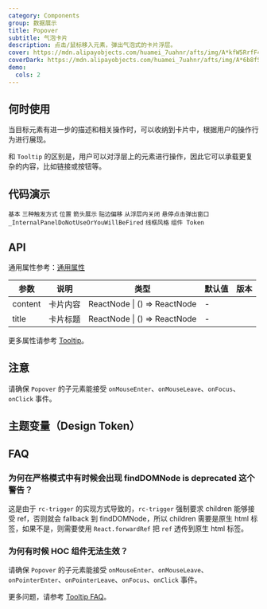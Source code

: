 ```yaml
---
category: Components
group: 数据展示
title: Popover
subtitle: 气泡卡片
description: 点击/鼠标移入元素，弹出气泡式的卡片浮层。
cover: https://mdn.alipayobjects.com/huamei_7uahnr/afts/img/A*kfW5RrfF4L8AAAAAAAAAAAAADrJ8AQ/original
coverDark: https://mdn.alipayobjects.com/huamei_7uahnr/afts/img/A*6b8fSKVVtXIAAAAAAAAAAAAADrJ8AQ/original
demo:
  cols: 2
---
```


## 何时使用

当目标元素有进一步的描述和相关操作时，可以收纳到卡片中，根据用户的操作行为进行展现。

和 `Tooltip` 的区别是，用户可以对浮层上的元素进行操作，因此它可以承载更复杂的内容，比如链接或按钮等。

## 代码演示

<!-- prettier-ignore -->
<code src="./demo/basic.tsx">基本</code>
<code src="./demo/triggerType.tsx">三种触发方式</code>
<code src="./demo/placement.tsx">位置</code>
<code src="./demo/arrow.tsx">箭头展示</code>
<code src="./demo/shift.tsx" iframe="300">贴边偏移</code>
<code src="./demo/control.tsx">从浮层内关闭</code>
<code src="./demo/hover-with-click.tsx">悬停点击弹出窗口</code>
<code src="./demo/render-panel.tsx" debug>_InternalPanelDoNotUseOrYouWillBeFired</code>
<code src="./demo/wireframe.tsx" debug>线框风格</code>
<code src="./demo/component-token.tsx" debug>组件 Token</code>

## API

通用属性参考：[通用属性](/docs/react/common-props)

| 参数    | 说明     | 类型                         | 默认值 | 版本 |
| ------- | -------- | ---------------------------- | ------ | ---- |
| content | 卡片内容 | ReactNode \| () => ReactNode | -      |      |
| title   | 卡片标题 | ReactNode \| () => ReactNode | -      |      |

更多属性请参考 [Tooltip](/components/tooltip-cn/#api)。

## 注意

请确保 `Popover` 的子元素能接受 `onMouseEnter`、`onMouseLeave`、`onFocus`、`onClick` 事件。

## 主题变量（Design Token）

<ComponentTokenTable component="Popover"></ComponentTokenTable>

## FAQ

### 为何在严格模式中有时候会出现 findDOMNode is deprecated 这个警告？

这是由于 `rc-trigger` 的实现方式导致的，`rc-trigger` 强制要求 children 能够接受 ref，否则就会 fallback 到 findDOMNode，所以 children 需要是原生 html 标签，如果不是，则需要使用 `React.forwardRef` 把 `ref` 透传到原生 html 标签。

### 为何有时候 HOC 组件无法生效？

请确保 `Popover` 的子元素能接受 `onMouseEnter`、`onMouseLeave`、`onPointerEnter`、`onPointerLeave`、`onFocus`、`onClick` 事件。

更多问题，请参考 [Tooltip FAQ](/components/tooltip-cn#faq)。
